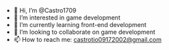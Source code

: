 - 👋 Hi, I’m @Castro1709
- 👀 I’m interested in game development 
- 🌱 I’m currently learning front-end development
- 💞️ I’m looking to collaborate on game development
- 📫 How to reach me: castrotio09172002@gmail.com

<!---
Castro1709/Castro1709 is a ✨ special ✨ repository because its `README.md` (this file) appears on your GitHub profile.
You can click the Preview link to take a look at your changes.
--->
